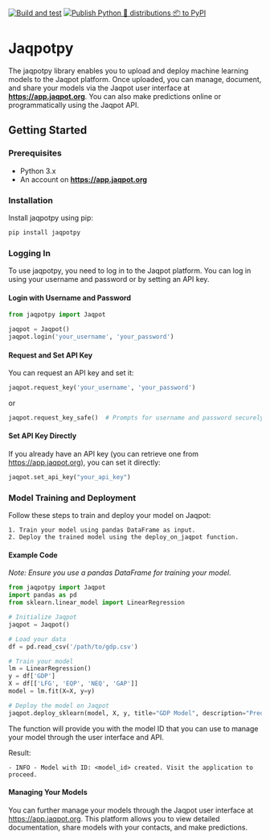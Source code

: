 [![Build and test](https://github.com/ntua-unit-of-control-and-informatics/jaqpotpy/actions/workflows/ci.yml/badge.svg)](https://github.com/ntua-unit-of-control-and-informatics/jaqpotpy/actions/workflows/ci.yml) [![Publish Python 🐍 distributions 📦 to PyPI](https://github.com/ntua-unit-of-control-and-informatics/jaqpotpy/actions/workflows/pipy_release.yml/badge.svg)](https://github.com/ntua-unit-of-control-and-informatics/jaqpotpy/actions/workflows/pipy_release.yml)

# Jaqpotpy

The jaqpotpy library enables you to upload and deploy machine learning models to the Jaqpot platform. Once uploaded, you can manage, document, and share your models via the Jaqpot user interface at **https://app.jaqpot.org**. You can also make predictions online or programmatically using the Jaqpot API.

## Getting Started

### Prerequisites

- Python 3.x
- An account on **https://app.jaqpot.org**

### Installation

Install jaqpotpy using pip:

```bash
pip install jaqpotpy
```

### Logging In

To use jaqpotpy, you need to log in to the Jaqpot platform. You can log in using your username and password or by setting an API key.

#### Login with Username and Password

```python
from jaqpotpy import Jaqpot

jaqpot = Jaqpot()
jaqpot.login('your_username', 'your_password') 
```

#### Request and Set API Key

You can request an API key and set it:
```python
jaqpot.request_key('your_username', 'your_password')
```
or
```python
jaqpot.request_key_safe()  # Prompts for username and password securely
```
#### Set API Key Directly

If you already have an API key (you can retrieve one from https://app.jaqpot.org), you can set it directly:

```python
jaqpot.set_api_key("your_api_key")
```

### Model Training and Deployment

Follow these steps to train and deploy your model on Jaqpot:

	1. Train your model using pandas DataFrame as input.
	2. Deploy the trained model using the deploy_on_jaqpot function.

#### Example Code
_Note: Ensure you use a pandas DataFrame for training your model._

```python
from jaqpotpy import Jaqpot
import pandas as pd
from sklearn.linear_model import LinearRegression

# Initialize Jaqpot
jaqpot = Jaqpot()

# Load your data
df = pd.read_csv('/path/to/gdp.csv')

# Train your model
lm = LinearRegression()
y = df['GDP']
X = df[['LFG', 'EQP', 'NEQ', 'GAP']]
model = lm.fit(X=X, y=y)

# Deploy the model on Jaqpot
jaqpot.deploy_sklearn(model, X, y, title="GDP Model", description="Predicting GDP based on various factors")
```

The function will provide you with the model ID that you can use to manage your model through the user interface and API.

Result:
```text
- INFO - Model with ID: <model_id> created. Visit the application to proceed.
```

#### Managing Your Models

You can further manage your models through the Jaqpot user interface at https://app.jaqpot.org. This platform allows you to view detailed documentation, share models with your contacts, and make predictions.
